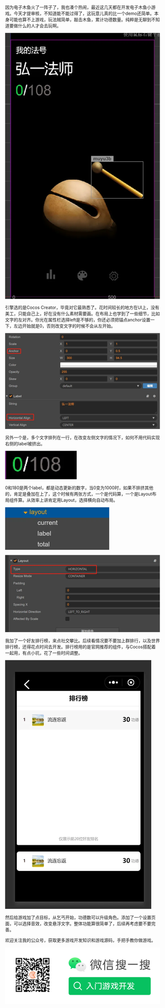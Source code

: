 因为电子木鱼火了一阵子了，我也凑个热闹，最近这几天都在开发电子木鱼小游戏。今天才提审核，不知道能不能过得了，这玩意儿真的比一个demo还简单。本身可能也算不上游戏，玩法贼简单，敲击木鱼，累计功德数量。纯粹是无聊到不知道要做什么的人才会去玩啊。

![](images/KGtib8Ba4oEQZ2xWWvcci9o0nVe.webp)

引擎选的是Cocos Creator，毕竟对它最熟悉了。花时间较长的地方在UI上，没有美工，只能自己上，好在没有什么素材需要画。在布局上也学到了一些细节，比如文字的左对齐。你光在属性栏选择left是不够的，你还必须把锚点anchor设置一下，左边开始就是0，否则改变文字的时候不会从左开始。

![](images/WVZlbZtuIozYW3xDiROckN6QnMd.webp)

另外一个是，多个文字排列在一行，在改变左侧文字的情况下，如何不用代码实现右侧的label被挤出。

![](images/OiHMbCXXgosqKnx2vDvczINbnXd.webp)

0和180是两个label，都是动态更新的数字，当0变为1000时，如果不排挤其他的，肯定是叠加在上了，这个时候有两张方式，一个是代码算，一个是Layout布局组件算。从效率上讲肯定用Layout，选择横向自动布局。

![](images/NbrobAGc3oonLVxwB1wclFesnEg.webp)

![](images/UZTfbBgO7o6uqhxGoFcc54bOn3g.webp)

我加了一个好友排行榜，来点社交攀比。后续看情况要不要加上群排行，以及世界排行榜，还得花点时间去开发。排行榜用的是官网推荐的组件，与Cocos搭配着一起用，有点小坑，花了一些时间调整。

![](images/ZauHbGZkzo6pooxAsG7ck8usnQe.webp)

然后给游戏加了点目标，从乞丐开始，功德数可以升级角色。添加了一个设置页面，可以选择音效，改变悬浮文字。整体功能算很简单了，后续再考虑要不要完善。

欢迎关注我的公众号，获取更多游戏开发知识和游戏源码，手把手教你做游戏。         

![入门游戏开发公众号](/实战案例/images/qr.png)